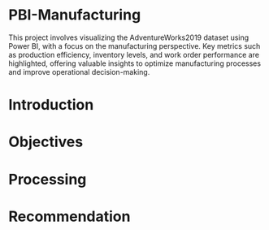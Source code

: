 # PBI-Manufacturing
This project involves visualizing the AdventureWorks2019 dataset using Power BI, with a focus on the manufacturing perspective. Key metrics such as production efficiency, inventory levels, and work order performance are highlighted, offering valuable insights to optimize manufacturing processes and improve operational decision-making.
# Introduction
# Objectives
# Processing
# Recommendation
